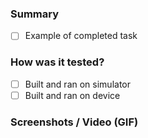 <!--  **IMPORTANT: PR'S THAT DON'T FOLLOW THIS FORMAT WON'T BE ACCEPTED** -->
### Summary
<!-- Action itemUIS included in this change. Example: -->
- [ ] Example of completed task

### How was it tested?
- [ ] Built and ran on simulator
- [ ] Built and ran on device

<!-- For new functionality or flows otherwise NA -->
### Screenshots / Video (GIF)